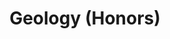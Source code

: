 ---
layout: course-page
title: Geology (Honors)
instructor:
  - name:
    url:
coursename:
description: ""
---